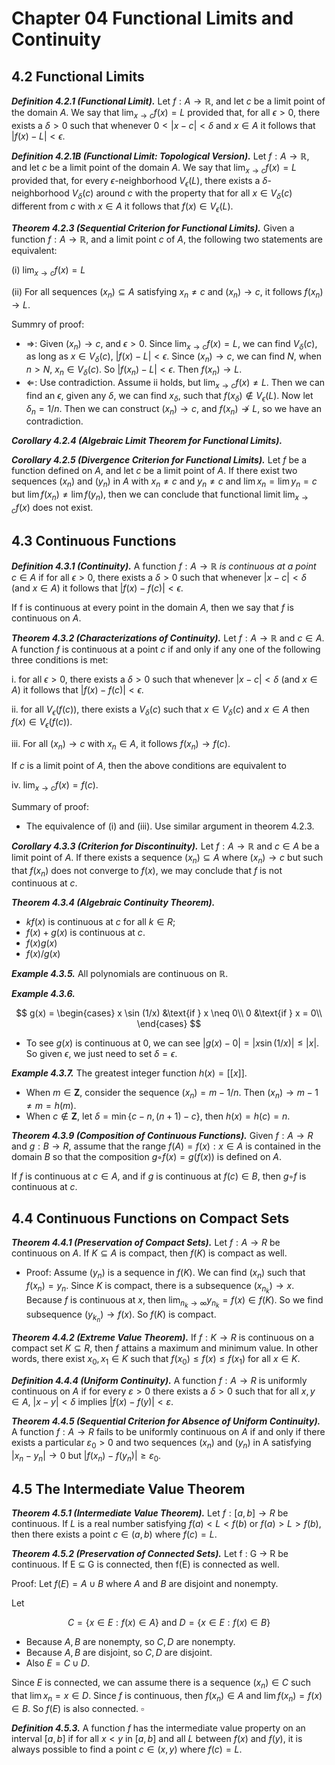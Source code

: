 # Chapter 04 Functional Limits and Continuity

## 4.2 Functional Limits

***Definition 4.2.1 (Functional Limit).*** Let $f : A \rightarrow \mathbb{R}$, and let $c$ be a limit point of the domain $A$. We say that $\lim_{x \to c} f(x) = L$ provided that, for all $\epsilon > 0$, there exists a $\delta > 0$ such that whenever $0 < |x - c| < \delta$ and $x \in A$ it follows that $|f(x) - L| < \epsilon$.

***Definition 4.2.1B (Functional Limit: Topological Version).*** Let $f : A \rightarrow \mathbb{R}$, and let $c$ be a limit point of the domain $A$. We say that $\lim_{x \to c} f(x) = L$ provided that, for every $\epsilon$-neighborhood $V_{\epsilon}(L)$, there exists a $\delta$-neighborhood $V_{\delta}(c)$ around $c$ with the property that for all $x \in V_{\delta}(c)$ different from $c$ with $x \in A$ it follows that $f(x) \in V_{\epsilon}(L)$.

***Theorem 4.2.3 (Sequential Criterion for Functional Limits).*** Given a function $f : A \rightarrow \mathbb{R}$, and a limit point $c$ of $A$, the following two statements are equivalent:

(i) $\lim_{x \to c} f(x) = L$

(ii) For all sequences $(x_n) \subseteq A$ satisfying $x_n \neq c$ and $(x_n) \rightarrow c$, it follows $f(x_n) \rightarrow L$.

Summry of proof:

* $\Rightarrow$: Given $(x_n) \rightarrow c$, and $\epsilon > 0$.
Since $\lim_{x \to c} f(x) = L$, we can find $V_{\delta}(c)$, as long as $x \in V_{\delta}(c)$, $|f(x) - L| < \epsilon$. Since $(x_n) \rightarrow c$, we can find $N$, when $n > N$, $x_n \in V_{\delta}(c)$. So $|f(x_n) - L| < \epsilon$. Then $f(x_n) \rightarrow L$.
* $\Leftarrow$: Use contradiction. Assume ii holds, but $\lim_{x \to c} f(x) \ne L$. Then we can find an $\epsilon$, given any $\delta$, we can find $x_{\delta}$, such that $f(x_{\delta}) \notin V_{\epsilon}(L)$. Now let $\delta_n = 1/n$. Then we can construct $(x_n) \rightarrow c$, and $f(x_n) \not\rightarrow L$, so we have an contradiction.

***Corollary 4.2.4 (Algebraic Limit Theorem for Functional Limits).***

***Corollary 4.2.5 (Divergence Criterion for Functional Limits).*** Let $f$ be a function defined on $A$, and let $c$ be a limit point of $A$. If there exist two
sequences $(x_n)$ and $(y_n)$ in $A$ with $x_n \neq c$ and $y_n \neq c$ and $\lim x_n = \lim y_n = c$ but $\lim f(x_n) \neq \lim f(y_n)$, then we can conclude that functional limit $\lim_{x \to c} f(x)$ does not exist. 

## 4.3 Continuous Functions

***Definition 4.3.1 (Continuity).*** A function $f: A \rightarrow \mathbb{R}$ *is continuous at a point* $c \in A$ if for all $\epsilon > 0$, there exists a $\delta > 0$ such that whenever $|x-c| < \delta$ (and $x \in A$) it follows that $|f(x) - f(c)| < \epsilon$.

If f is continuous at every point in the domain $A$, then we say that $f$ is continuous on $A$.

***Theorem 4.3.2 (Characterizations of Continuity).*** Let $f: A \rightarrow \mathbb{R}$ and $c \in A$. A function $f$ is continuous at a point $c$ if and only if any one of the following
three conditions is met:

i. for all $\epsilon > 0$, there exists a $\delta > 0$ such that whenever $|x-c| < \delta$ (and $x \in A$) it follows that $|f(x) - f(c)| < \epsilon$.

ii. for all $V_{\epsilon}(f(c))$, there exists a $V_{\delta}(c)$ such that $x \in V_{\delta}(c)$ and $x \in A$ then $f(x) \in V_{\epsilon}(f(c))$.

iii. For all $(x_n) \rightarrow c$ with $x_n \in A$, it follows $f(x_n) \rightarrow f(c)$.

If $c$ is a limit point of $A$, then the above conditions are equivalent to

iv. $\lim_{x \to c} f(x) = f(c)$.

Summary of proof:

* The equivalence of (i) and (iii). Use similar argument in theorem 4.2.3.

***Corollary 4.3.3 (Criterion for Discontinuity).*** Let $f: A \rightarrow \mathbb{R}$ and $c \in A$ be a limit point of $A$. If there exists a sequence $(x_n) \subseteq A$ where $(x_n) \rightarrow c$ but such that $f(x_n)$ does not converge to $f(x)$, we may conclude that $f$ is not continuous at $c$.

***Theorem 4.3.4 (Algebraic Continuity Theorem).***

* $kf(x)$ is continuous at $c$ for all $k ∈ R$;
* $f(x) + g(x)$ is continuous at $c$.
* $f(x)g(x)$
* $f(x)/g(x)$

***Example 4.3.5.*** All polynomials are continuous on $\mathbb{R}$.

***Example 4.3.6.*** 

$$ g(x) = 
\begin{cases}
    x \sin (1/x) &\text{if } x \neq 0\\
    0            &\text{if } x = 0\\
\end{cases}  $$

* To see $g(x)$ is continuous at 0, we can see $|g(x) - 0| = |x \sin (1/x)| \leq |x|$. So given $\epsilon$, we just need to set $\delta = \epsilon$.

***Example 4.3.7.*** The greatest integer function $h(x) = [[x]]$.

* When $m \in \mathbf{Z}$, consider the sequence $(x_n) = m-1/n$. Then $(x_n) \rightarrow m-1 \neq m = h(m)$.
* When $c \not\in \mathbf{Z}$, let $\delta = \min \left\{ c - n, (n+1) - c \right\}$, then $h(x) = h(c) = n$.

***Theorem 4.3.9 (Composition of Continuous Functions).*** Given $f : A→R$ and $g : B → R$, assume that the range $f(A) = {f(x) : x ∈ A}$ is contained in the domain $B$ so that the composition $g ◦ f(x) = g(f(x))$ is defined on $A$.

If $f$ is continuous at $c ∈ A$, and if $g$ is continuous at $f(c) ∈ B$, then $g ◦ f$ is continuous at $c$.

## 4.4 Continuous Functions on Compact Sets

***Theorem 4.4.1 (Preservation of Compact Sets).*** Let $f : A → R$ be continuous on $A$. If $K ⊆ A$ is compact, then $f(K)$ is compact as well.

* Proof: Assume $(y_n)$ is a sequence in $f(K)$. We can find $(x_n)$ such that $f(x_n) = y_n$. Since $K$ is compact, there is a subsequence $(x_{n_k}) \rightarrow x$. Because $f$ is continuous at $x$, then $\lim_{n_k \to \infty} y_{n_k} = f(x) \in f(K)$. So
we find subsequence $(y_{k_n}) \rightarrow f(x)$. So $f(K)$ is compact.

***Theorem 4.4.2 (Extreme Value Theorem).*** If $f : K → R$ is continuous on a compact set $K ⊆ R$, then $f$ attains a maximum and minimum value. In other words, there exist $x_0,x_1 ∈ K$ such that $f(x_0) ≤ f(x) ≤ f(x_1)$ for all $x ∈ K$.

***Definition 4.4.4 (Uniform Continuity).*** A function $f : A → R$ is uniformly continuous on $A$ if for every $ε > 0$ there exists a $δ > 0$ such that for all $x, y ∈ A$, $|x−y|<δ$ implies $|f(x)−f(y)|<ε$.

***Theorem 4.4.5 (Sequential Criterion for Absence of Uniform Continuity).*** A function $f : A → R$ fails to be uniformly continuous on $A$ if and only if there exists a particular $ε_0 > 0$ and two sequences $(x_n)$ and $(y_n)$ in A satisfying
$|x_n − y_n|→0$ but $|f(x_n)−f(y_n)|≥ε_0$.

## 4.5 The Intermediate Value Theorem

***Theorem 4.5.1 (Intermediate Value Theorem).*** Let $f : [a,b] → R$ be continuous. If $L$ is a real number satisfying $f(a) < L < f(b)$ or $f(a) > L > f(b)$, then there exists a point $c ∈ (a,b)$ where $f(c) = L$.

***Theorem 4.5.2 (Preservation of Connected Sets).*** Let f : G → R be continuous. If E ⊆ G is connected, then f(E) is connected as well.

Proof: Let $f(E) = A ∪ B$ where $A$ and $B$ are disjoint and nonempty.

Let

$$ 
C=\{x∈E:f(x)∈A\} \text{ and }
D=\{x∈E:f(x)∈B\}
$$

* Because $A, B$ are nonempty, so $C, D$ are nonempty.
* Because $A, B$ are disjoint, so $C, D$ are disjoint.
* Also $E = C \cup D$.

Since $E$ is connected, we can assume there is a sequence $(x_n) \in C$ such that $\lim x_n = x \in D$.
Since $f$ is continuous, then $f(x_n) \in A$ and $\lim f(x_n) = f(x) \in B$. So $f(E)$ is also connected.
$\square$ 

***Definition 4.5.3.*** A function $f$ has the intermediate value property on an interval $[a,b]$ if for all $x < y$ in $[a,b]$ and all $L$ between $f(x)$ and $f(y)$, it is always possible to find a point $c ∈ (x,y)$ where $f(c) = L$.
